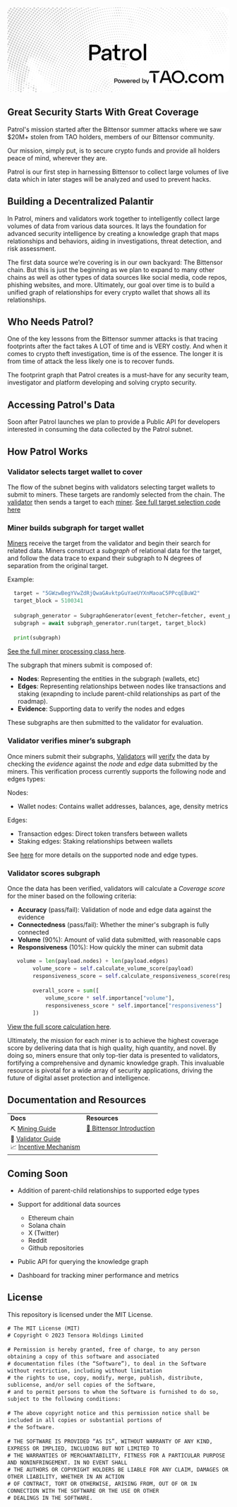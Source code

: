 <div align="center">
  <img src="assets/patrol-banner.png" alt="Patrol Banner" style="border-radius: 10px;">
</div>



## Great Security Starts With Great Coverage
Patrol's mission started after the Bittensor summer attacks where we saw $20M+ stolen from TAO holders, members of our Bittensor community.  

Our mission, simply put, is to secure crypto funds and provide all holders peace of mind, wherever they are.

Patrol is our first step in harnessing Bittensor to collect large volumes of live data which in later stages will be analyzed and used to prevent hacks. 


## Building a Decentralized Palantir
In Patrol, miners and validators work together to intelligently collect large volumes of data from various data sources. It lays the foundation for advanced security intelligence by creating a knowledge graph that maps relationships and behaviors, aiding in investigations, threat detection, and risk assessment.
 
The first data source we’re covering is in our own backyard: The Bittensor chain. But this is just the beginning as we plan to expand to many other chains as well as other types of data sources like social media, code repos, phishing websites, and more. Ultimately, our goal over time is to build a unified graph of relationships for every crypto wallet that shows all its relationships. 


## Who Needs Patrol?

One of the key lessons from the Bittensor summer attacks is that tracing footprints after the fact takes A LOT of time and is VERY costly. And when it comes to crypto theft investigation, time is of the essence. The longer it is from time of attack the less likely one is to recover funds.

The footprint graph that Patrol creates is a must-have for any security team, investigator and platform developing and solving crypto security.  

## Accessing Patrol's Data
Soon after Patrol launches we plan to provide a Public API for developers interested in consuming the data collected by the Patrol subnet.

## How Patrol Works

### Validator selects target wallet to cover
The flow of the subnet begins with validators selecting target wallets to submit to miners.  These targets are randomly selected from the chain. The [validator](src/patrol/validation/validator.py) then sends a target to each [miner](src/patrol/mining/miner.py). 
[See full target selection code here](src/patrol/validation/target_generation.py)

### Miner builds subgraph for target wallet
[Miners](src/patrol/mining/miner.py) receive the target from the validator and begin their search for related data.  Miners construct a *subgraph* of relational data for the target, and follow the data trace to expand their subgraph to N degrees of separation from the original target. 

Example:
```python
  target = "5GWzwBegYVwZdRjQwaGAvktpGuYaeUYXnMaoaC5PPcqEBuW2"
  target_block = 5100341

  subgraph_generator = SubgraphGenerator(event_fetcher=fetcher, event_processor=event_processor, max_future_events=50, max_past_events=50, batch_size=50)
  subgraph = await subgraph_generator.run(target, target_block)

  print(subgraph)
```
[See the full miner processing class here](src/patrol/mining/subgraph_generator.py).

The subgraph that miners submit is composed of:

- **Nodes**: Representing the entities in the subgraph (wallets, etc)
- **Edges**: Representing relationships between nodes like transactions and staking (exapnding to include parent-child relationships as part of the roadmap).
- **Evidence**: Supporting data to verify the nodes and edges

These subgraphs are then submitted to the validator for evaluation.


### Validator verifies miner’s subgraph

Once miners submit their subgraphs, [Validators](src/patrol/validation/validator.py) will [verify](src/patrol/validation/graph_validation/bittensor_validation_mechanism.py) the data by checking the *evidence* against the *node* and *edge* data submitted by the miners.  This verification process currently supports the following node and edges types:

Nodes:
- Wallet nodes: Contains wallet addresses, balances, age, density metrics

Edges:
- Transaction edges: Direct token transfers between wallets
- Staking edges: Staking relationships between wallets

See [here](src/patrol/protocol.py) for more details on the supported node and edge types.

### Validator scores subgraph

Once the data has been verified, validators will calculate a *Coverage score* for the miner based on the following criteria:
- **Accuracy** (pass/fail): Validation of node and edge data against the evidence
- **Connectedness** (pass/fail): Whether the miner's subgraph is fully connected
- **Volume** (90%): Amount of valid data submitted, with reasonable caps
- **Responsiveness** (10%): How quickly the miner can submit data

```python
   volume = len(payload.nodes) + len(payload.edges)
        volume_score = self.calculate_volume_score(payload)
        responsiveness_score = self.calculate_responsiveness_score(response_time)

        overall_score = sum([
            volume_score * self.importance["volume"],
            responsiveness_score * self.importance["responsiveness"]
        ])

```
[View the full score calculation here](src/patrol/validation/miner_scoring.py).

Ultimately, the mission for each miner is to achieve the highest coverage score by delivering data that is high quality, high quantity, and novel. By doing so, miners ensure that only top-tier data is presented to validators, fortifying a comprehensive and dynamic knowledge graph. This invaluable resource is pivotal for a wide array of security applications, driving the future of digital asset protection and intelligence.

 ## Documentation and Resources

<table style="border: none !important; width: 100% !important; border-collapse: collapse !important; margin: 0 auto !important;">
  <tbody>
    <tr>
      <td><b>Docs</b></td>
      <td><b>Resources</b></td>
    </tr>
    <tr style="vertical-align: top !important">
      <td>
        ⛏️ <a href="docs/mining.md">Mining Guide</a><br>
        🔧 <a href="docs/validating.md">Validator Guide</a><br>
        📈 <a href="docs/incentive.md">Incentive Mechanism</a><br>
      <td>
        <a href="https://docs.bittensor.com/learn/bittensor-building-blocks">🧠 Bittensor Introduction</a><br> 
      </td>
    </tr>
  </tbody>
</table>

   ## Coming Soon

   - Addition of parent-child relationships to supported edge types
   - Support for additional data sources
     - Ethereum chain
     - Solana chain
     - X (Twitter)
     - Reddit
     - Github repositories

   - Public API for querying the knowledge graph
   - Dashboard for tracking miner performance and metrics

## License
This repository is licensed under the MIT License.
```text
# The MIT License (MIT)
# Copyright © 2023 Tensora Holdings Limited

# Permission is hereby granted, free of charge, to any person obtaining a copy of this software and associated
# documentation files (the “Software”), to deal in the Software without restriction, including without limitation
# the rights to use, copy, modify, merge, publish, distribute, sublicense, and/or sell copies of the Software,
# and to permit persons to whom the Software is furnished to do so, subject to the following conditions:

# The above copyright notice and this permission notice shall be included in all copies or substantial portions of
# the Software.

# THE SOFTWARE IS PROVIDED “AS IS”, WITHOUT WARRANTY OF ANY KIND, EXPRESS OR IMPLIED, INCLUDING BUT NOT LIMITED TO
# THE WARRANTIES OF MERCHANTABILITY, FITNESS FOR A PARTICULAR PURPOSE AND NONINFRINGEMENT. IN NO EVENT SHALL
# THE AUTHORS OR COPYRIGHT HOLDERS BE LIABLE FOR ANY CLAIM, DAMAGES OR OTHER LIABILITY, WHETHER IN AN ACTION
# OF CONTRACT, TORT OR OTHERWISE, ARISING FROM, OUT OF OR IN CONNECTION WITH THE SOFTWARE OR THE USE OR OTHER
# DEALINGS IN THE SOFTWARE.
```